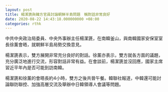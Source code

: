 ```yaml
---
layout: post
title: 楊潔篪與韓方官員討論朝鮮半島問題　稱對話非常良好
date: 2020-08-22 14:43:18.000000000 +08:00
categories: rthk
---
```


中共中央政治局委員、中央外事辦主任楊潔篪，在南韓釜山，與南韓國家安保室室長徐薰會晤，就朝鮮半島局勢交換意見。

楊潔篪表示，雙方展開非常充分良好的對話。徐薰亦表示，雙方就各方面的議題，充分廣泛地進行交流，形容對話非常有益。在會談前，楊潔篪並沒回應，國家主席習近平年內是否可能到訪南韓。

楊潔篪和徐薰的會晤長約4小時，雙方之後共晉午餐。韓聯社報道，中韓還可能討論聯防聯控、加強高層交流及舉辦中日韓領導人會議等問題。
